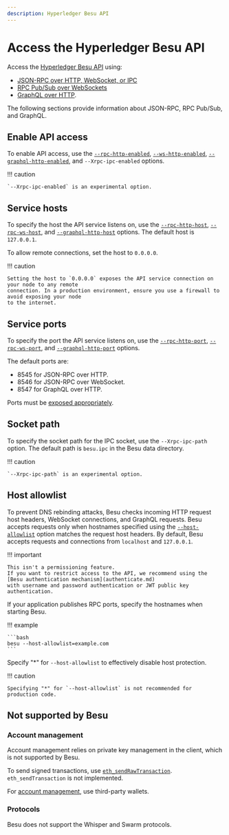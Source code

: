 ```yaml
---
description: Hyperledger Besu API
---
```


# Access the Hyperledger Besu API

Access the [Hyperledger Besu API](../../reference/api/index.md) using:

* [JSON-RPC over HTTP, WebSocket, or IPC](json-rpc.md)
* [RPC Pub/Sub over WebSockets](rpc-pubsub.md)
* [GraphQL over HTTP](graphql.md).

The following sections provide information about JSON-RPC, RPC Pub/Sub, and GraphQL.

## Enable API access

To enable API access, use the
[`--rpc-http-enabled`](../../reference/cli/options.md#rpc-http-enabled),
[`--ws-http-enabled`](../../reference/cli/options.md#rpc-ws-enabled),
[`--graphql-http-enabled`](../../reference/cli/options.md#graphql-http-enabled), and
`--Xrpc-ipc-enabled` options.

!!! caution

    `--Xrpc-ipc-enabled` is an experimental option.

## Service hosts

To specify the host the API service listens on, use the
[`--rpc-http-host`](../../reference/cli/options.md#rpc-http-host),
[`--rpc-ws-host`](../../reference/cli/options.md#rpc-ws-host), and
[`--graphql-http-host`](../../reference/cli/options.md#graphql-http-host) options. The
default host is `127.0.0.1`.

To allow remote connections, set the host to `0.0.0.0`.

!!! caution

    Setting the host to `0.0.0.0` exposes the API service connection on your node to any remote
    connection. In a production environment, ensure you use a firewall to avoid exposing your node
    to the internet.

## Service ports

To specify the port the API service listens on, use the
[`--rpc-http-port`](../../reference/cli/options.md#rpc-http-port),
[`--rpc-ws-port`](../../reference/cli/options.md#rpc-ws-port), and
[`--graphql-http-port`](../../reference/cli/options.md#graphql-http-port) options.

The default ports are:

* 8545 for JSON-RPC over HTTP.
* 8546 for JSON-RPC over WebSocket.
* 8547 for GraphQL over HTTP.

Ports must be [exposed appropriately](../connect/configure-ports.md).

## Socket path

To specify the socket path for the IPC socket, use the `--Xrpc-ipc-path` option.
The default path is `besu.ipc` in the Besu data directory.

!!! caution

    `--Xrpc-ipc-path` is an experimental option.

## Host allowlist

To prevent DNS rebinding attacks, Besu checks incoming HTTP request host headers, WebSocket connections, and GraphQL
requests.
Besu accepts requests only when hostnames specified using the
[`--host-allowlist`](../../reference/cli/options.md#host-allowlist) option matches the request host headers.
By default, Besu accepts requests and connections from `localhost` and `127.0.0.1`.

!!! important

    This isn't a permissioning feature.
    If you want to restrict access to the API, we recommend using the [Besu authentication mechanism](authenticate.md)
    with username and password authentication or JWT public key authentication.

If your application publishes RPC ports, specify the hostnames when starting Besu.

!!! example

    ```bash
    besu --host-allowlist=example.com
    ```

Specify "*" for `--host-allowlist` to effectively disable host protection.

!!! caution

    Specifying "*" for `--host-allowlist` is not recommended for production code.

## Not supported by Besu

### Account management

Account management relies on private key management in the client, which is not supported by Besu.

To send signed transactions, use
[`eth_sendRawTransaction`](../../reference/api/index.md#eth_sendrawtransaction).
`eth_sendTransaction` is not implemented.

For [account management](../send-transactions.md#use-wallets-for-key-management), use third-party wallets.

### Protocols

Besu does not support the Whisper and Swarm protocols.

